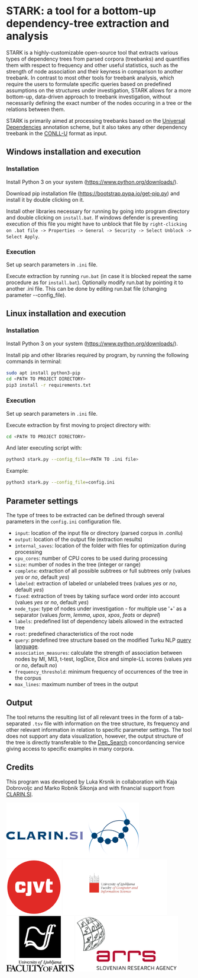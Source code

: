 # STARK: a tool for a bottom-up dependency-tree extraction and analysis
STARK is a highly-customizable open-source tool that extracts various types of dependency trees from parsed corpora (treebanks) and quantifies them with respect to frequency and other useful statistics, such as the strength of node association and their keyness in comparison to another treebank. In contrast to most other tools for treebank analysis, which require the users to formulate specific queries based on predefined assumptions on the structures under investigation, STARK allows for a more bottom-up, data-driven approach to treebank investigation, without necessarily defining the exact number of the nodes occuring in a tree or the relations between them. 

STARK is primarily aimed at processing treebanks based on the [Universal Dependencies](https://universaldependencies.org/) annotation scheme, but it also takes any other dependency treebank in the [CONLL-U](https://universaldependencies.org/format.html) format as input. 

## Windows installation and execution
### Installation
Install Python 3 on your system (https://www.python.org/downloads/).

Download pip installation file (https://bootstrap.pypa.io/get-pip.py) and install it by double clicking on it.

Install other libraries necessary for running by going into program directory and double clicking on `install.bat`. If windows defender is preventing execution of this file you might have to unblock that file by `right-clicking on .bat file -> Properties -> General -> Security -> Select Unblock -> Select Apply`.

### Execution
Set up search parameters in `.ini` file.

Execute extraction by running `run.bat` (in case it is blocked repeat the same procedure as for `install.bat`).
Optionally modify run.bat by pointing it to another .ini file. This can be done by editing run.bat file (changing parameter --config_file).


## Linux installation and execution
### Installation
Install Python 3 on your system (https://www.python.org/downloads/). 

Install pip and other libraries required by program, by running the following commands in terminal:
```bash
sudo apt install python3-pip
cd <PATH TO PROJECT DIRECTORY>
pip3 install -r requirements.txt
```

### Execution
Set up search parameters in `.ini` file.

Execute extraction by first moving to project directory with:
```bash
cd <PATH TO PROJECT DIRECTORY>
```

And later executing script with:
```bash
python3 stark.py --config_file=<PATH TO .ini file>
```

Example:
```bash
python3 stark.py --config_file=config.ini
```

## Parameter settings
The type of trees to be extracted can be defined through several parameters in the `config.ini` configuration file.

-	`input`: location of the input file or directory (parsed corpus in .conllu)
-	`output`: location of the output file (extraction results)
-	`internal_saves`: location of the folder with files for optimization during processing
-	`cpu_cores`: number of CPU cores to be used during processing
-	`size`: number of nodes in the tree (integer or range)
-	`complete`: extraction of all possible subtrees or full subtrees only (values *yes* or *no*, default *yes*)
-	`labeled`: extraction of labeled or unlabeled trees (values *yes* or *no*, default *yes*)
-	`fixed`: extraction of trees by taking surface word order into account (values *yes* or *no*, default *yes*)
-	`node_type`: type of nodes under investigation - for multiple use '+' as a separator (values *form*, *lemma*, *upos*, *xpos*, *feats* or *deprel*)
-	`labels`: predefined list of dependency labels allowed in the extracted tree
-	`root`: predefined characteristics of the root node
-	`query`: predefined tree structure based on the modified Turku NLP [query language](http://bionlp.utu.fi/searchexpressions-new.html).
-	`association_measures`: calculate the strength of association between nodes by MI, MI3, t-test, logDice, Dice and simple-LL scores (values *yes* or *no*, default *no*)
-	`frequency_threshold`: minimum frequency of occurrences of the tree in the corpus
-	`max_lines`: maximum number of trees in the output

## Output
The tool returns the resulting list of all relevant trees in the form of a tab-separated `.tsv` file with information on the tree structure, its frequency and other relevant information in relation to specific parameter settings. The tool does not support any data visualization, however, the output structure of the tree is directly transferable to the [Dep_Search](http://bionlp-www.utu.fi/dep_search/) concordancing service giving access to specific examples in many corpora.

## Credits
This program was developed by Luka Krsnik in collaboration with Kaja Dobrovoljc and Marko Robnik Šikonja and with financial support from [CLARIN.SI](https://www.clarin.si/).

<a href="http://www.clarin.si/info/about/"><img src="https://raw.githubusercontent.com/clarinsi/STARK/master/logos/CLARIN.png" alt="drawing" height="150"/></a>
<a href="https://www.cjvt.si/en/"><img src="https://raw.githubusercontent.com/clarinsi/STARK/master/logos/CJVT.png" alt="drawing" height="150"/></a>
<a href="https://www.fri.uni-lj.si/en/about"><img src="https://raw.githubusercontent.com/clarinsi/STARK/master/logos/FRI.png" alt="drawing" height="150"/></a>
<a href="https://www.ff.uni-lj.si/"><img src="https://raw.githubusercontent.com/clarinsi/STARK/master/logos/FF.png" alt="drawing" height="150"/></a>
<a href="https://www.arrs.si/"><img src="https://raw.githubusercontent.com/clarinsi/STARK/master/logos/ARRS.png" alt="drawing" height="150"/></a>
